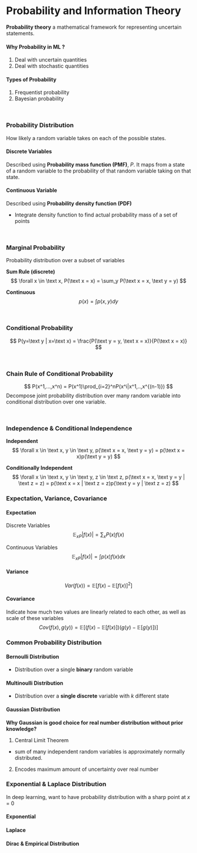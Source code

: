 # Probability and Information Theory

**Probability theory** a mathematical framework for representing uncertain statements.

#### Why Probability in ML ?
1. Deal with uncertain quantities
2. Deal with stochastic quantities

#### Types of Probability
1. Frequentist probability
2. Bayesian probability

<br>

### Probability Distribution
How likely a random variable takes on each of the possible states.

#### Discrete Variables
Described using **Probability mass function (PMF)**, _P_. It maps from a state of a random variable to the probability of that random variable taking on that state.


#### Continuous Variable
Described using **Probability density function (PDF)**
- Integrate density function to find actual probability mass of a set of points

<br>

### Marginal Probability
Probability distribution over a subset of variables

**Sum Rule (discrete)**
$$ \forall x \in \text x, P(\text x = x) = \sum_y P(\text x = x, \text y = y)
$$

**Continuous**
$$ p(x) = \int p(x,y)dy $$

<br>

### Conditional Probability

$$ P(y=\text y | x=\text x) = \frac{P(\text y = y, \text x = x)}{P(\text x = x)} $$

<br>

### Chain Rule of Conditional Probability
$$
P(x^1,...,x^n) = P(x^1)\prod_{i=2}^nP(x^i|x^1,..,x^{(n-1)})
$$
Decompose joint probability distribution over many random variable into conditional distribution over one variable.

<br>

### Independence & Conditional Independence

**Independent**
$$ \forall x \in \text x, y \in \text y,  p(\text x = x, \text y = y) = p(\text x = x)p(\text y = y)
$$

**Conditionally Independent**
$$ \forall x \in \text x, y \in \text y, z \in \text z, p(\text x = x, \text y = y | \text z = z) = p(\text x = x | \text z = z)p(\text y = y | \text z = z)
$$


### Expectation, Variance, Covariance

#### Expectation

Discrete Variables
$$ \mathbb E_{xP} |f(x)| = \sum_x P(x)f(x) $$

Continuous Variables
$$ \mathbb E_{xP} |f(x)| = \int p(x)f(x)dx $$

#### Variance
$$
Var(f(x)) = \mathbb E[f(x) - \mathbb E[f(x)]^2]
$$

#### Covariance
Indicate how much two values are linearly related to each other, as well as scale of these variables
$$
Cov(f(x),g(y)) = \mathbb E[(f(x)-\mathbb E[f(x)])(g(y)-\mathbb E[g(y)])]
$$

### Common Probability Distribution

#### Bernoulli Distribution
- Distribution over a single **binary** random variable


#### Multinoulli Distribution
- Distribution over a **single discrete** variable with *k* different state


#### Gaussian Distribution
**Why Gaussian is good choice for real number distribution without prior knowledge?**
1. Central Limit Theorem
- sum of many independent random variables is approximately normally distributed.
2. Encodes maximum amount of uncertainty over real number

### Exponential & Laplace Distribution
In deep learning, want to have probability distribution with a sharp point at *x* = 0

#### Exponential

#### Laplace


#### Dirac & Empirical Distribution
